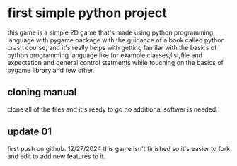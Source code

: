 # first simple python project 

this game is a simple 2D game that's made using python programming language with pygame package with the guidance of a book called python crash course, and it's really helps with getting familar with the basics of python programming language like for example classes,list,file and expectation and general control statments while touching on the basics of pygame library and few other.

## cloning manual 
clone all of the files and it's ready to go no additional softwer is needed.

## update 01
first push on github.
12/27/2024 this game isn't finished so it's easier to fork and edit to add new features to it.
